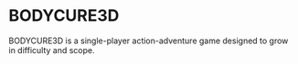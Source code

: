 # BODYCURE3D
BODYCURE3D is a single-player action-adventure game designed to grow in difficulty and scope.
